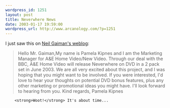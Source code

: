 ```yaml
--- 
wordpress_id: 1251
layout: post
title: Neverwhere News
date: 2003-01-17 19:59:00
wordpress_url: http://www.arcanology.com/?p=1251
---
```

I just saw this on <a href="http://www.neilgaiman.com/journal/journal.asp">Neil Gaiman's weblog</a>: <blockquote>
          Hello Mr. Gaiman,My name is Pamela Kipnes and I am the Marketing Manager for A&E Home Video/New Video. Through our deal with the BBC, A&E Home Video will release Neverwhere on DVD in a 2 pack set in June 2003. We are all very excited about this project, and I was hoping that you might want to be involved. If you were interested, I'd love to hear your thoughts on potential DVD bonus features, plus any other marketing or promotional ideas you might have. I'll look forward to hearing from you. Kind regards, Pamela Kipnes
        </blockquote>
        
        <strong>Woot!</strong> It's about time...
